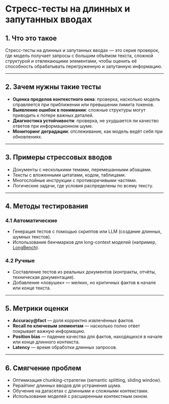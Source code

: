 # Стресс-тесты на длинных и запутанных вводах

## 1. Что это такое

Стресс-тесты на длинных и запутанных вводах — это серия проверок, где модель получает запросы с большим объёмом текста, сложной структурой и отвлекающими элементами, чтобы оценить её способность обрабатывать перегруженную и запутанную информацию.

---

## 2. Зачем нужны такие тесты

* **Оценка пределов контекстного окна**: проверка, насколько модель справляется при приближении или превышении лимита токенов.
* **Выявление ошибок в понимании**: сложные структуры могут приводить к потере важных деталей.
* **Диагностика устойчивости**: проверка, не ухудшается ли качество ответов при информационном шуме.
* **Мониторинг деградации**: отслеживание, как модель ведёт себя при обновлениях.

---

## 3. Примеры стрессовых вводов

* Документы с несколькими темами, перемешанными абзацами.
* Тексты с вложенными цитатами, кодом, таблицами.
* Многослойные инструкции с противоречивыми частями.
* Логические задачи, где условия распределены по всему тексту.

---

## 4. Методы тестирования

### 4.1 Автоматические

* Генерация тестов с помощью скриптов или LLM (создание длинных, шумных текстов).
* Использование бенчмарков для long-context моделей (например, [LongBench](https://github.com/THUDM/LongBench)).

### 4.2 Ручные

* Составление тестов из реальных документов (контракты, отчёты, техническая документация).
* Добавление «ловушек» — мелких, но критичных фактов в начале или конце текста.

---

## 5. Метрики оценки

* **Accuracy\@fact** — доля корректно извлечённых фактов.
* **Recall по ключевым элементам** — насколько полно ответ покрывает важную информацию.
* **Position bias** — падение качества для фактов, находящихся в начале или конце длинного контекста.
* **Latency** — время обработки длинных запросов.

---

## 6. Смягчение проблем

* Оптимизация chunking-стратегии (semantic splitting, sliding window).
* Рерайтинг длинных вводов для устранения шума.
* Обучение на датасетах с длинными и сложными контекстами.
* Использование моделей с расширенным контекстным окном.
